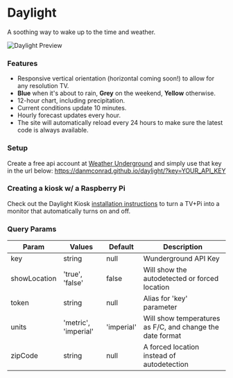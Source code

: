 # Daylight
A soothing way to wake up to the time and weather.

![Daylight Preview](http://i.imgur.com/a7lgpxd.jpg)

### Features
* Responsive vertical orientation (horizontal coming soon!) to allow for any resolution TV.
* **Blue** when it's about to rain, **Grey** on the weekend, **Yellow** otherwise.
* 12-hour chart, including precipitation.
* Current conditions update 10 minutes.
* Hourly forecast updates every hour.
* The site will automatically reload every 24 hours to make sure the latest code is always available.

### Setup
Create a free api account at [Weather Underground](https://www.wunderground.com/weather/api/d/pricing.html) and simply use that key in the url below:
https://danmconrad.github.io/daylight/?key=YOUR_API_KEY

### Creating a kiosk w/ a Raspberry Pi
Check out the Daylight Kiosk [installation instructions](https://github.com/danmconrad/daylight-kiosk) to turn a TV+Pi into a monitor that automatically turns on and off.

### Query Params
| Param | Values | Default | Description |
| ----- | ------ | ------- | ----------- |
| key | string | null | Wunderground API Key |
| showLocation | 'true', 'false' | false | Will show the autodetected or forced location |
| token | string | null | Alias for 'key' parameter |
| units | 'metric', 'imperial' | 'imperial' | Will show temperatures as F/C, and change the date format |
| zipCode | string | null | A forced location instead of autodetection |
